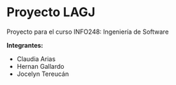 # Proyecto LAGJ

Proyecto para el curso INFO248: Ingeniería de Software


**Integrantes:**

* Claudia Arias
* Hernan Gallardo
* Jocelyn Tereucán 

